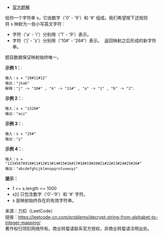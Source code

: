 * [官方题解](https://leetcode-cn.com/problems/decrypt-string-from-alphabet-to-integer-mapping/solution/jie-ma-zi-mu-dao-zheng-shu-ying-she-by-leetcode-so/)

给你一个字符串 s，它由数字（'0' - '9'）和 '#' 组成。我们希望按下述规则将 s 映射为一些小写英文字符：

 * 字符（'a' - 'i'）分别用（'1' - '9'）表示。
 * 字符（'j' - 'z'）分别用（'10#' - '26#'）表示。 
返回映射之后形成的新字符串。

题目数据保证映射始终唯一。


**示例 1：**:<br>
```
输入：s = "10#11#12"
输出："jkab"
解释："j" -> "10#" , "k" -> "11#" , "a" -> "1" , "b" -> "2".
```

**示例 2：**:<br>

```
输入：s = "1326#"
输出："acz"
```

**示例 3：**:<br>

```
输入：s = "25#"
输出："y"
```

**示例 4：**:<br>

```
输入：s = "12345678910#11#12#13#14#15#16#17#18#19#20#21#22#23#24#25#26#"
输出："abcdefghijklmnopqrstuvwxyz"
```

**提示：** <br>
* 1 <= s.length <= 1000
* s[i] 只包含数字（'0'-'9'）和 '#' 字符。
* s 是映射始终存在的有效字符串。

来源：力扣（LeetCode）<br>
链接：https://leetcode-cn.com/problems/decrypt-string-from-alphabet-to-integer-mapping/ <br>
著作权归领扣网络所有。商业转载请联系官方授权，非商业转载请注明出处。<br>